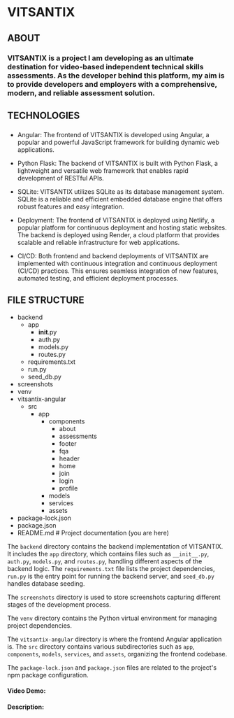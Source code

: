 # VITSANTIX

## ABOUT

### VITSANTIX is a project I am developing as an ultimate destination for video-based independent technical skills assessments. As the developer behind this platform, my aim is to provide developers and employers with a comprehensive, modern, and reliable assessment solution. 

## TECHNOLOGIES

###

- Angular: The frontend of VITSANTIX is developed using Angular, a popular and powerful JavaScript framework for building dynamic web applications.

- Python Flask: The backend of VITSANTIX is built with Python Flask, a lightweight and versatile web framework that enables rapid development of RESTful APIs.

- SQLite: VITSANTIX utilizes SQLite as its database management system. SQLite is a reliable and efficient embedded database engine that offers robust features and easy integration.

- Deployment: The frontend of VITSANTIX is deployed using Netlify, a popular platform for continuous deployment and hosting static websites. The backend is deployed using Render, a cloud platform that provides scalable and reliable infrastructure for web applications.

- CI/CD: Both frontend and backend deployments of VITSANTIX are implemented with continuous integration and continuous deployment (CI/CD) practices. This ensures seamless integration of new features, automated testing, and efficient deployment processes.

## FILE STRUCTURE

- backend 
  - app
    - __init__.py 
    - auth.py
    - models.py
    - routes.py
  -  requirements.txt
  - run.py
  - seed_db.py
- screenshots
- venv
- vitsantix-angular
  - src 
    - app
      - components
        - about 
        - assessments
        - footer
        - fqa
        - header
        - home
        - join
        - login
        - profile
      - models
      - services
      - assets    
- package-lock.json
- package.json
- README.md # Project documentation (you are here)

The `backend` directory contains the backend implementation of VITSANTIX. It includes the `app` directory, which contains files such as `__init__.py`, `auth.py`, `models.py`, and `routes.py`, handling different aspects of the backend logic. The `requirements.txt` file lists the project dependencies, `run.py` is the entry point for running the backend server, and `seed_db.py` handles database seeding.

The `screenshots` directory is used to store screenshots capturing different stages of the development process.

The `venv` directory contains the Python virtual environment for managing project dependencies.

The `vitsantix-angular` directory is where the frontend Angular application is. The `src` directory contains various subdirectories such as `app`, `components`, `models`, `services`, and `assets`, organizing the frontend codebase.

The `package-lock.json` and `package.json` files are related to the project's npm package configuration.

#### Video Demo:  <URL HERE>
#### Description:
